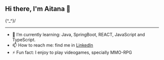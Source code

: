 ## Hi there, I'm Aitana 👋

\{^_^}/

---

- 🌱 I’m currently learning: Java, SpringBoot, REACT, JavaScript and TypeScript.
- 📫 How to reach me: find me in [LinkedIn](https://www.linkedin.com/in/aitanahp/)
- ⚡ Fun fact: I enjoy to play videogames, specially MMO-RPG
  
<!--
**aitanacodes/aitanacodes** is a ✨ _special_ ✨ repository because its `README.md` (this file) appears on your GitHub profile.

Here are some ideas to get you started:

- 🔭 I’m currently working on ...
- 🌱 I’m currently learning ...
- 👯 I’m looking to collaborate on ...
- 🤔 I’m looking for help with ...
- 💬 Ask me about ...
- 📫 How to reach me: ...
- 😄 Pronouns: ...
- ⚡ Fun fact: ...
-->
